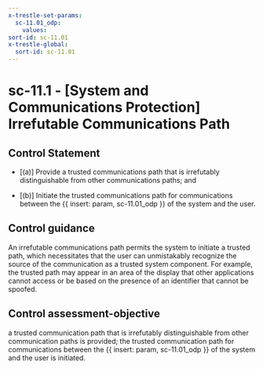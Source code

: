 ```yaml
---
x-trestle-set-params:
  sc-11.01_odp:
    values:
sort-id: sc-11.01
x-trestle-global:
  sort-id: sc-11.01
---
```


# sc-11.1 - \[System and Communications Protection\] Irrefutable Communications Path

## Control Statement

- \[(a)\] Provide a trusted communications path that is irrefutably distinguishable from other communications paths; and

- \[(b)\] Initiate the trusted communications path for communications between the {{ insert: param, sc-11.01_odp }} of the system and the user.

## Control guidance

An irrefutable communications path permits the system to initiate a trusted path, which necessitates that the user can unmistakably recognize the source of the communication as a trusted system component. For example, the trusted path may appear in an area of the display that other applications cannot access or be based on the presence of an identifier that cannot be spoofed.

## Control assessment-objective

a trusted communication path that is irrefutably distinguishable from other communication paths is provided;
the trusted communication path for communications between the {{ insert: param, sc-11.01_odp }} of the system and the user is initiated.

